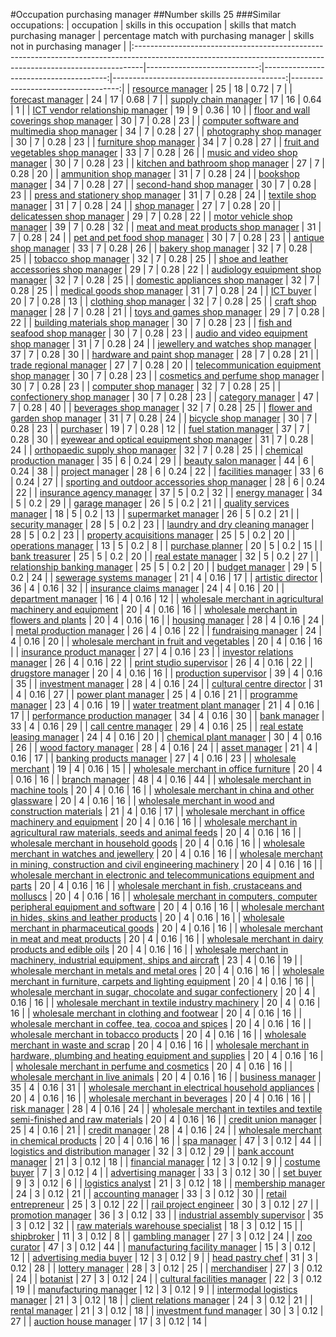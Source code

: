 #Occupation purchasing manager
##Number skills 25
###Similar occupations:
| occupation                                                                                                                                                    |   skills in this occupation |   skills that match purchasing manager |   percentage match with purchasing manager |   skills not in purchasing manager |
|:--------------------------------------------------------------------------------------------------------------------------------------------------------------|----------------------------:|---------------------------------------:|-------------------------------------------:|-----------------------------------:|
| [resource manager](resource_manager.md)                                                                                                                       |                          25 |                                     18 |                                       0.72 |                                  7 |
| [forecast manager](forecast_manager.md)                                                                                                                       |                          24 |                                     17 |                                       0.68 |                                  7 |
| [supply chain manager](supply_chain_manager.md)                                                                                                               |                          17 |                                     16 |                                       0.64 |                                  1 |
| [ICT vendor relationship manager](ICT_vendor_relationship_manager.md)                                                                                         |                          19 |                                      9 |                                       0.36 |                                 10 |
| [floor and wall coverings shop manager](floor_and_wall_coverings_shop_manager.md)                                                                             |                          30 |                                      7 |                                       0.28 |                                 23 |
| [computer software and multimedia shop manager](computer_software_and_multimedia_shop_manager.md)                                                             |                          34 |                                      7 |                                       0.28 |                                 27 |
| [photography shop manager](photography_shop_manager.md)                                                                                                       |                          30 |                                      7 |                                       0.28 |                                 23 |
| [furniture shop manager](furniture_shop_manager.md)                                                                                                           |                          34 |                                      7 |                                       0.28 |                                 27 |
| [fruit and vegetables shop manager](fruit_and_vegetables_shop_manager.md)                                                                                     |                          33 |                                      7 |                                       0.28 |                                 26 |
| [music and video shop manager](music_and_video_shop_manager.md)                                                                                               |                          30 |                                      7 |                                       0.28 |                                 23 |
| [kitchen and bathroom shop manager](kitchen_and_bathroom_shop_manager.md)                                                                                     |                          27 |                                      7 |                                       0.28 |                                 20 |
| [ammunition shop manager](ammunition_shop_manager.md)                                                                                                         |                          31 |                                      7 |                                       0.28 |                                 24 |
| [bookshop manager](bookshop_manager.md)                                                                                                                       |                          34 |                                      7 |                                       0.28 |                                 27 |
| [second-hand shop manager](second-hand_shop_manager.md)                                                                                                       |                          30 |                                      7 |                                       0.28 |                                 23 |
| [press and stationery shop manager](press_and_stationery_shop_manager.md)                                                                                     |                          31 |                                      7 |                                       0.28 |                                 24 |
| [textile shop manager](textile_shop_manager.md)                                                                                                               |                          31 |                                      7 |                                       0.28 |                                 24 |
| [shop manager](shop_manager.md)                                                                                                                               |                          27 |                                      7 |                                       0.28 |                                 20 |
| [delicatessen shop manager](delicatessen_shop_manager.md)                                                                                                     |                          29 |                                      7 |                                       0.28 |                                 22 |
| [motor vehicle shop manager](motor_vehicle_shop_manager.md)                                                                                                   |                          39 |                                      7 |                                       0.28 |                                 32 |
| [meat and meat products shop manager](meat_and_meat_products_shop_manager.md)                                                                                 |                          31 |                                      7 |                                       0.28 |                                 24 |
| [pet and pet food shop manager](pet_and_pet_food_shop_manager.md)                                                                                             |                          30 |                                      7 |                                       0.28 |                                 23 |
| [antique shop manager](antique_shop_manager.md)                                                                                                               |                          33 |                                      7 |                                       0.28 |                                 26 |
| [bakery shop manager](bakery_shop_manager.md)                                                                                                                 |                          32 |                                      7 |                                       0.28 |                                 25 |
| [tobacco shop manager](tobacco_shop_manager.md)                                                                                                               |                          32 |                                      7 |                                       0.28 |                                 25 |
| [shoe and leather accessories shop manager](shoe_and_leather_accessories_shop_manager.md)                                                                     |                          29 |                                      7 |                                       0.28 |                                 22 |
| [audiology equipment shop manager](audiology_equipment_shop_manager.md)                                                                                       |                          32 |                                      7 |                                       0.28 |                                 25 |
| [domestic appliances shop manager](domestic_appliances_shop_manager.md)                                                                                       |                          32 |                                      7 |                                       0.28 |                                 25 |
| [medical goods shop manager](medical_goods_shop_manager.md)                                                                                                   |                          31 |                                      7 |                                       0.28 |                                 24 |
| [ICT buyer](ICT_buyer.md)                                                                                                                                     |                          20 |                                      7 |                                       0.28 |                                 13 |
| [clothing shop manager](clothing_shop_manager.md)                                                                                                             |                          32 |                                      7 |                                       0.28 |                                 25 |
| [craft shop manager](craft_shop_manager.md)                                                                                                                   |                          28 |                                      7 |                                       0.28 |                                 21 |
| [toys and games shop manager](toys_and_games_shop_manager.md)                                                                                                 |                          29 |                                      7 |                                       0.28 |                                 22 |
| [building materials shop manager](building_materials_shop_manager.md)                                                                                         |                          30 |                                      7 |                                       0.28 |                                 23 |
| [fish and seafood shop manager](fish_and_seafood_shop_manager.md)                                                                                             |                          30 |                                      7 |                                       0.28 |                                 23 |
| [audio and video equipment shop manager](audio_and_video_equipment_shop_manager.md)                                                                           |                          31 |                                      7 |                                       0.28 |                                 24 |
| [jewellery and watches shop manager](jewellery_and_watches_shop_manager.md)                                                                                   |                          37 |                                      7 |                                       0.28 |                                 30 |
| [hardware and paint shop manager](hardware_and_paint_shop_manager.md)                                                                                         |                          28 |                                      7 |                                       0.28 |                                 21 |
| [trade regional manager](trade_regional_manager.md)                                                                                                           |                          27 |                                      7 |                                       0.28 |                                 20 |
| [telecommunication equipment shop manager](telecommunication_equipment_shop_manager.md)                                                                       |                          30 |                                      7 |                                       0.28 |                                 23 |
| [cosmetics and perfume shop manager](cosmetics_and_perfume_shop_manager.md)                                                                                   |                          30 |                                      7 |                                       0.28 |                                 23 |
| [computer shop manager](computer_shop_manager.md)                                                                                                             |                          32 |                                      7 |                                       0.28 |                                 25 |
| [confectionery shop manager](confectionery_shop_manager.md)                                                                                                   |                          30 |                                      7 |                                       0.28 |                                 23 |
| [category manager](category_manager.md)                                                                                                                       |                          47 |                                      7 |                                       0.28 |                                 40 |
| [beverages shop manager](beverages_shop_manager.md)                                                                                                           |                          32 |                                      7 |                                       0.28 |                                 25 |
| [flower and garden shop manager](flower_and_garden_shop_manager.md)                                                                                           |                          31 |                                      7 |                                       0.28 |                                 24 |
| [bicycle shop manager](bicycle_shop_manager.md)                                                                                                               |                          30 |                                      7 |                                       0.28 |                                 23 |
| [purchaser](purchaser.md)                                                                                                                                     |                          19 |                                      7 |                                       0.28 |                                 12 |
| [fuel station manager](fuel_station_manager.md)                                                                                                               |                          37 |                                      7 |                                       0.28 |                                 30 |
| [eyewear and optical equipment shop manager](eyewear_and_optical_equipment_shop_manager.md)                                                                   |                          31 |                                      7 |                                       0.28 |                                 24 |
| [orthopaedic supply shop manager](orthopaedic_supply_shop_manager.md)                                                                                         |                          32 |                                      7 |                                       0.28 |                                 25 |
| [chemical production manager](chemical_production_manager.md)                                                                                                 |                          35 |                                      6 |                                       0.24 |                                 29 |
| [beauty salon manager](beauty_salon_manager.md)                                                                                                               |                          44 |                                      6 |                                       0.24 |                                 38 |
| [project manager](project_manager.md)                                                                                                                         |                          28 |                                      6 |                                       0.24 |                                 22 |
| [facilities manager](facilities_manager.md)                                                                                                                   |                          33 |                                      6 |                                       0.24 |                                 27 |
| [sporting and outdoor accessories shop manager](sporting_and_outdoor_accessories_shop_manager.md)                                                             |                          28 |                                      6 |                                       0.24 |                                 22 |
| [insurance agency manager](insurance_agency_manager.md)                                                                                                       |                          37 |                                      5 |                                       0.2  |                                 32 |
| [energy manager](energy_manager.md)                                                                                                                           |                          34 |                                      5 |                                       0.2  |                                 29 |
| [garage manager](garage_manager.md)                                                                                                                           |                          26 |                                      5 |                                       0.2  |                                 21 |
| [quality services manager](quality_services_manager.md)                                                                                                       |                          18 |                                      5 |                                       0.2  |                                 13 |
| [supermarket manager](supermarket_manager.md)                                                                                                                 |                          26 |                                      5 |                                       0.2  |                                 21 |
| [security manager](security_manager.md)                                                                                                                       |                          28 |                                      5 |                                       0.2  |                                 23 |
| [laundry and dry cleaning manager](laundry_and_dry_cleaning_manager.md)                                                                                       |                          28 |                                      5 |                                       0.2  |                                 23 |
| [property acquisitions manager](property_acquisitions_manager.md)                                                                                             |                          25 |                                      5 |                                       0.2  |                                 20 |
| [operations manager](operations_manager.md)                                                                                                                   |                          13 |                                      5 |                                       0.2  |                                  8 |
| [purchase planner](purchase_planner.md)                                                                                                                       |                          20 |                                      5 |                                       0.2  |                                 15 |
| [bank treasurer](bank_treasurer.md)                                                                                                                           |                          25 |                                      5 |                                       0.2  |                                 20 |
| [real estate manager](real_estate_manager.md)                                                                                                                 |                          32 |                                      5 |                                       0.2  |                                 27 |
| [relationship banking manager](relationship_banking_manager.md)                                                                                               |                          25 |                                      5 |                                       0.2  |                                 20 |
| [budget manager](budget_manager.md)                                                                                                                           |                          29 |                                      5 |                                       0.2  |                                 24 |
| [sewerage systems manager](sewerage_systems_manager.md)                                                                                                       |                          21 |                                      4 |                                       0.16 |                                 17 |
| [artistic director](artistic_director.md)                                                                                                                     |                          36 |                                      4 |                                       0.16 |                                 32 |
| [insurance claims manager](insurance_claims_manager.md)                                                                                                       |                          24 |                                      4 |                                       0.16 |                                 20 |
| [department manager](department_manager.md)                                                                                                                   |                          16 |                                      4 |                                       0.16 |                                 12 |
| [wholesale merchant in agricultural machinery and equipment](wholesale_merchant_in_agricultural_machinery_and_equipment.md)                                   |                          20 |                                      4 |                                       0.16 |                                 16 |
| [wholesale merchant in flowers and plants](wholesale_merchant_in_flowers_and_plants.md)                                                                       |                          20 |                                      4 |                                       0.16 |                                 16 |
| [housing manager](housing_manager.md)                                                                                                                         |                          28 |                                      4 |                                       0.16 |                                 24 |
| [metal production manager](metal_production_manager.md)                                                                                                       |                          26 |                                      4 |                                       0.16 |                                 22 |
| [fundraising manager](fundraising_manager.md)                                                                                                                 |                          24 |                                      4 |                                       0.16 |                                 20 |
| [wholesale merchant in fruit and vegetables](wholesale_merchant_in_fruit_and_vegetables.md)                                                                   |                          20 |                                      4 |                                       0.16 |                                 16 |
| [insurance product manager](insurance_product_manager.md)                                                                                                     |                          27 |                                      4 |                                       0.16 |                                 23 |
| [investor relations manager](investor_relations_manager.md)                                                                                                   |                          26 |                                      4 |                                       0.16 |                                 22 |
| [print studio supervisor](print_studio_supervisor.md)                                                                                                         |                          26 |                                      4 |                                       0.16 |                                 22 |
| [drugstore manager](drugstore_manager.md)                                                                                                                     |                          20 |                                      4 |                                       0.16 |                                 16 |
| [production supervisor](production_supervisor.md)                                                                                                             |                          39 |                                      4 |                                       0.16 |                                 35 |
| [investment manager](investment_manager.md)                                                                                                                   |                          28 |                                      4 |                                       0.16 |                                 24 |
| [cultural centre director](cultural_centre_director.md)                                                                                                       |                          31 |                                      4 |                                       0.16 |                                 27 |
| [power plant manager](power_plant_manager.md)                                                                                                                 |                          25 |                                      4 |                                       0.16 |                                 21 |
| [programme manager](programme_manager.md)                                                                                                                     |                          23 |                                      4 |                                       0.16 |                                 19 |
| [water treatment plant manager](water_treatment_plant_manager.md)                                                                                             |                          21 |                                      4 |                                       0.16 |                                 17 |
| [performance production manager](performance_production_manager.md)                                                                                           |                          34 |                                      4 |                                       0.16 |                                 30 |
| [bank manager](bank_manager.md)                                                                                                                               |                          33 |                                      4 |                                       0.16 |                                 29 |
| [call centre manager](call_centre_manager.md)                                                                                                                 |                          29 |                                      4 |                                       0.16 |                                 25 |
| [real estate leasing manager](real_estate_leasing_manager.md)                                                                                                 |                          24 |                                      4 |                                       0.16 |                                 20 |
| [chemical plant manager](chemical_plant_manager.md)                                                                                                           |                          30 |                                      4 |                                       0.16 |                                 26 |
| [wood factory manager](wood_factory_manager.md)                                                                                                               |                          28 |                                      4 |                                       0.16 |                                 24 |
| [asset manager](asset_manager.md)                                                                                                                             |                          21 |                                      4 |                                       0.16 |                                 17 |
| [banking products manager](banking_products_manager.md)                                                                                                       |                          27 |                                      4 |                                       0.16 |                                 23 |
| [wholesale merchant](wholesale_merchant.md)                                                                                                                   |                          19 |                                      4 |                                       0.16 |                                 15 |
| [wholesale merchant in office furniture](wholesale_merchant_in_office_furniture.md)                                                                           |                          20 |                                      4 |                                       0.16 |                                 16 |
| [branch manager](branch_manager.md)                                                                                                                           |                          48 |                                      4 |                                       0.16 |                                 44 |
| [wholesale merchant in machine tools](wholesale_merchant_in_machine_tools.md)                                                                                 |                          20 |                                      4 |                                       0.16 |                                 16 |
| [wholesale merchant in china and other glassware](wholesale_merchant_in_china_and_other_glassware.md)                                                         |                          20 |                                      4 |                                       0.16 |                                 16 |
| [wholesale merchant in wood and construction materials](wholesale_merchant_in_wood_and_construction_materials.md)                                             |                          21 |                                      4 |                                       0.16 |                                 17 |
| [wholesale merchant in office machinery and equipment](wholesale_merchant_in_office_machinery_and_equipment.md)                                               |                          20 |                                      4 |                                       0.16 |                                 16 |
| [wholesale merchant in agricultural raw materials, seeds and animal feeds](wholesale_merchant_in_agricultural_raw_materials,_seeds_and_animal_feeds.md)       |                          20 |                                      4 |                                       0.16 |                                 16 |
| [wholesale merchant in household goods](wholesale_merchant_in_household_goods.md)                                                                             |                          20 |                                      4 |                                       0.16 |                                 16 |
| [wholesale merchant in watches and jewellery](wholesale_merchant_in_watches_and_jewellery.md)                                                                 |                          20 |                                      4 |                                       0.16 |                                 16 |
| [wholesale merchant in mining, construction and civil engineering machinery](wholesale_merchant_in_mining,_construction_and_civil_engineering_machinery.md)   |                          20 |                                      4 |                                       0.16 |                                 16 |
| [wholesale merchant in electronic and telecommunications equipment and parts](wholesale_merchant_in_electronic_and_telecommunications_equipment_and_parts.md) |                          20 |                                      4 |                                       0.16 |                                 16 |
| [wholesale merchant in fish, crustaceans and molluscs](wholesale_merchant_in_fish,_crustaceans_and_molluscs.md)                                               |                          20 |                                      4 |                                       0.16 |                                 16 |
| [wholesale merchant in computers, computer peripheral equipment and software](wholesale_merchant_in_computers,_computer_peripheral_equipment_and_software.md) |                          20 |                                      4 |                                       0.16 |                                 16 |
| [wholesale merchant in hides, skins and leather products](wholesale_merchant_in_hides,_skins_and_leather_products.md)                                         |                          20 |                                      4 |                                       0.16 |                                 16 |
| [wholesale merchant in pharmaceutical goods](wholesale_merchant_in_pharmaceutical_goods.md)                                                                   |                          20 |                                      4 |                                       0.16 |                                 16 |
| [wholesale merchant in meat and meat products](wholesale_merchant_in_meat_and_meat_products.md)                                                               |                          20 |                                      4 |                                       0.16 |                                 16 |
| [wholesale merchant in dairy products and edible oils](wholesale_merchant_in_dairy_products_and_edible_oils.md)                                               |                          20 |                                      4 |                                       0.16 |                                 16 |
| [wholesale merchant in machinery, industrial equipment, ships and aircraft](wholesale_merchant_in_machinery,_industrial_equipment,_ships_and_aircraft.md)     |                          23 |                                      4 |                                       0.16 |                                 19 |
| [wholesale merchant in metals and metal ores](wholesale_merchant_in_metals_and_metal_ores.md)                                                                 |                          20 |                                      4 |                                       0.16 |                                 16 |
| [wholesale merchant in furniture, carpets and lighting equipment](wholesale_merchant_in_furniture,_carpets_and_lighting_equipment.md)                         |                          20 |                                      4 |                                       0.16 |                                 16 |
| [wholesale merchant in sugar, chocolate and sugar confectionery](wholesale_merchant_in_sugar,_chocolate_and_sugar_confectionery.md)                           |                          20 |                                      4 |                                       0.16 |                                 16 |
| [wholesale merchant in textile industry machinery](wholesale_merchant_in_textile_industry_machinery.md)                                                       |                          20 |                                      4 |                                       0.16 |                                 16 |
| [wholesale merchant in clothing and footwear](wholesale_merchant_in_clothing_and_footwear.md)                                                                 |                          20 |                                      4 |                                       0.16 |                                 16 |
| [wholesale merchant in coffee, tea, cocoa and spices](wholesale_merchant_in_coffee,_tea,_cocoa_and_spices.md)                                                 |                          20 |                                      4 |                                       0.16 |                                 16 |
| [wholesale merchant in tobacco products](wholesale_merchant_in_tobacco_products.md)                                                                           |                          20 |                                      4 |                                       0.16 |                                 16 |
| [wholesale merchant in waste and scrap](wholesale_merchant_in_waste_and_scrap.md)                                                                             |                          20 |                                      4 |                                       0.16 |                                 16 |
| [wholesale merchant in hardware, plumbing and heating equipment and supplies](wholesale_merchant_in_hardware,_plumbing_and_heating_equipment_and_supplies.md) |                          20 |                                      4 |                                       0.16 |                                 16 |
| [wholesale merchant in perfume and cosmetics](wholesale_merchant_in_perfume_and_cosmetics.md)                                                                 |                          20 |                                      4 |                                       0.16 |                                 16 |
| [wholesale merchant in live animals](wholesale_merchant_in_live_animals.md)                                                                                   |                          20 |                                      4 |                                       0.16 |                                 16 |
| [business manager](business_manager.md)                                                                                                                       |                          35 |                                      4 |                                       0.16 |                                 31 |
| [wholesale merchant in electrical household appliances](wholesale_merchant_in_electrical_household_appliances.md)                                             |                          20 |                                      4 |                                       0.16 |                                 16 |
| [wholesale merchant in beverages](wholesale_merchant_in_beverages.md)                                                                                         |                          20 |                                      4 |                                       0.16 |                                 16 |
| [risk manager](risk_manager.md)                                                                                                                               |                          28 |                                      4 |                                       0.16 |                                 24 |
| [wholesale merchant in textiles and textile semi-finished and raw materials](wholesale_merchant_in_textiles_and_textile_semi-finished_and_raw_materials.md)   |                          20 |                                      4 |                                       0.16 |                                 16 |
| [credit union manager](credit_union_manager.md)                                                                                                               |                          25 |                                      4 |                                       0.16 |                                 21 |
| [credit manager](credit_manager.md)                                                                                                                           |                          28 |                                      4 |                                       0.16 |                                 24 |
| [wholesale merchant in chemical products](wholesale_merchant_in_chemical_products.md)                                                                         |                          20 |                                      4 |                                       0.16 |                                 16 |
| [spa manager](spa_manager.md)                                                                                                                                 |                          47 |                                      3 |                                       0.12 |                                 44 |
| [logistics and distribution manager](logistics_and_distribution_manager.md)                                                                                   |                          32 |                                      3 |                                       0.12 |                                 29 |
| [bank account manager](bank_account_manager.md)                                                                                                               |                          21 |                                      3 |                                       0.12 |                                 18 |
| [financial manager](financial_manager.md)                                                                                                                     |                          12 |                                      3 |                                       0.12 |                                  9 |
| [costume buyer](costume_buyer.md)                                                                                                                             |                           7 |                                      3 |                                       0.12 |                                  4 |
| [advertising manager](advertising_manager.md)                                                                                                                 |                          33 |                                      3 |                                       0.12 |                                 30 |
| [set buyer](set_buyer.md)                                                                                                                                     |                           9 |                                      3 |                                       0.12 |                                  6 |
| [logistics analyst](logistics_analyst.md)                                                                                                                     |                          21 |                                      3 |                                       0.12 |                                 18 |
| [membership manager](membership_manager.md)                                                                                                                   |                          24 |                                      3 |                                       0.12 |                                 21 |
| [accounting manager](accounting_manager.md)                                                                                                                   |                          33 |                                      3 |                                       0.12 |                                 30 |
| [retail entrepreneur](retail_entrepreneur.md)                                                                                                                 |                          25 |                                      3 |                                       0.12 |                                 22 |
| [rail project engineer](rail_project_engineer.md)                                                                                                             |                          30 |                                      3 |                                       0.12 |                                 27 |
| [promotion manager](promotion_manager.md)                                                                                                                     |                          36 |                                      3 |                                       0.12 |                                 33 |
| [industrial assembly supervisor](industrial_assembly_supervisor.md)                                                                                           |                          35 |                                      3 |                                       0.12 |                                 32 |
| [raw materials warehouse specialist](raw_materials_warehouse_specialist.md)                                                                                   |                          18 |                                      3 |                                       0.12 |                                 15 |
| [shipbroker](shipbroker.md)                                                                                                                                   |                          11 |                                      3 |                                       0.12 |                                  8 |
| [gambling manager](gambling_manager.md)                                                                                                                       |                          27 |                                      3 |                                       0.12 |                                 24 |
| [zoo curator](zoo_curator.md)                                                                                                                                 |                          47 |                                      3 |                                       0.12 |                                 44 |
| [manufacturing facility manager](manufacturing_facility_manager.md)                                                                                           |                          15 |                                      3 |                                       0.12 |                                 12 |
| [advertising media buyer](advertising_media_buyer.md)                                                                                                         |                          12 |                                      3 |                                       0.12 |                                  9 |
| [head pastry chef](head_pastry_chef.md)                                                                                                                       |                          31 |                                      3 |                                       0.12 |                                 28 |
| [lottery manager](lottery_manager.md)                                                                                                                         |                          28 |                                      3 |                                       0.12 |                                 25 |
| [merchandiser](merchandiser.md)                                                                                                                               |                          27 |                                      3 |                                       0.12 |                                 24 |
| [botanist](botanist.md)                                                                                                                                       |                          27 |                                      3 |                                       0.12 |                                 24 |
| [cultural facilities manager](cultural_facilities_manager.md)                                                                                                 |                          22 |                                      3 |                                       0.12 |                                 19 |
| [manufacturing manager](manufacturing_manager.md)                                                                                                             |                          12 |                                      3 |                                       0.12 |                                  9 |
| [intermodal logistics manager](intermodal_logistics_manager.md)                                                                                               |                          21 |                                      3 |                                       0.12 |                                 18 |
| [client relations manager](client_relations_manager.md)                                                                                                       |                          24 |                                      3 |                                       0.12 |                                 21 |
| [rental manager](rental_manager.md)                                                                                                                           |                          21 |                                      3 |                                       0.12 |                                 18 |
| [investment fund manager](investment_fund_manager.md)                                                                                                         |                          30 |                                      3 |                                       0.12 |                                 27 |
| [auction house manager](auction_house_manager.md)                                                                                                             |                          17 |                                      3 |                                       0.12 |                                 14 |
